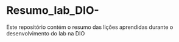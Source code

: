 # Resumo_lab_DIO-
Este repositório contém o resumo das lições aprendidas durante o desenvolvimento do lab na DIO
